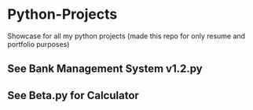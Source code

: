 # Python-Projects
Showcase for all my python projects (made this repo for only resume and portfolio purposes)

## See Bank Management System v1.2.py

## See Beta.py for Calculator
